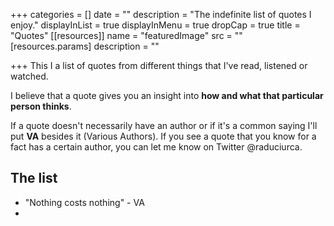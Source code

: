 +++
categories = []
date = ""
description = "The indefinite list of quotes I enjoy."
displayInList = true
displayInMenu = true
dropCap = true
title = "Quotes"
[[resources]]
name = "featuredImage"
src = ""
[resources.params]
description = ""

+++
This I a list of quotes from different things that I've read, listened or watched.

I believe that a quote gives you an insight into **how and what that particular person thinks**.

If a quote doesn't necessarily have an author or if it's a common saying I'll put **VA** besides it (Various Authors). If you see a quote that you know for a fact has a certain author, you can let me know on Twitter @raduciurca.

## The list

* "Nothing costs nothing" - VA
* 